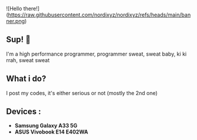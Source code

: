 ![Hello there!] (https://raw.githubusercontent.com/nordixyz/nordixyz/refs/heads/main/banner.png)
## Sup! 👋
I'm a high performance programmer, programmer sweat, sweat baby, ki ki rrah, sweat sweat

## What i do?
I post my codes, it's either serious or not (mostly the 2nd one)

## Devices :
- **Samsung Galaxy A33 5G**
- **ASUS Vivobook E14 E402WA**
